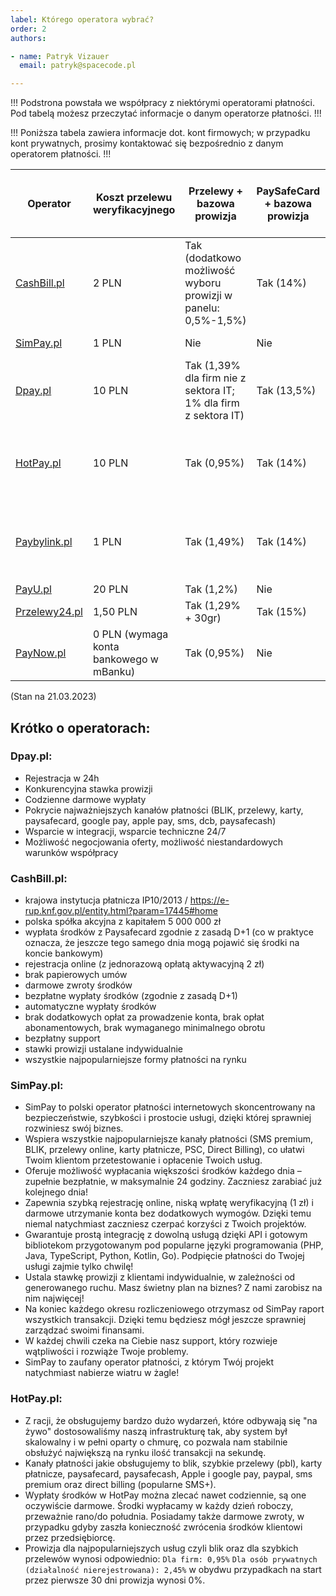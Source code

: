```yaml
---
label: Którego operatora wybrać?
order: 2
authors:

- name: Patryk Vizauer
  email: patryk@spacecode.pl

---
```


!!!
Podstrona powstała we współpracy z niektórymi operatorami płatności. Pod tabelą możesz przeczytać informacje o danym
operatorze płatności.
!!!

!!!
Poniższa tabela zawiera informacje dot. kont firmowych; w przypadku kont prywatnych, prosimy kontaktować się
bezpośrednio z danym operatorem płatności.
!!!

| Operator                               | Koszt przelewu weryfikacyjnego          | Przelewy + bazowa prowizja                                      | PaySafeCard + bazowa prowizja | PayPal | DirectCarrierBilling | SMS Premium  + bazowa prowizja | Jakość BOK                                                 |
|----------------------------------------|-----------------------------------------|-----------------------------------------------------------------|-------------------------------|--------|----------------------|--------------------------------|------------------------------------------------------------|
| [CashBill.pl](https://cashbill.pl)     | 2 PLN                                   | Tak (dodatkowo możliwość wyboru prowizji w panelu: 0,5%-1,5%)   | Tak (14%)                     | Tak    | Nie                  | Tak (50%)                      | Bardzo wysoki                                              |
| [SimPay.pl](https://simpay.pl)         | 1 PLN                                   | Nie                                                             | Nie                           | Nie    | Tak                  | Tak (51%)                      | Bardzo wysoki                                              |
| [Dpay.pl](https://dpay.pl)             | 10 PLN                                  | Tak (1,39% dla firm nie z sektora IT; 1% dla firm z sektora IT) | Tak (13,5%)                   | Tak    | Tak                  | Tak (50%)                      | Bardzo wysoki                                              |
| [HotPay.pl](https://hotpay.pl)         | 10 PLN                                  | Tak (0,95%)                                                     | Tak (14%)                     | Tak    | Tak                  | Tak (50%)                      | Średni, na wiele tematów jest brak odpowiedzi z ich strony |
| [Paybylink.pl](https://pbl.pl)         | 1 PLN                                   | Tak (1,49%)                                                     | Tak (14%)                     | Tak    | Tak                  | Tak (50,5%)                    | Średni, na wiele tematów jest brak odpowiedzi z ich strony |
| [PayU.pl](https://payu.pl)             | 20 PLN                                  | Tak (1,2%)                                                      | Nie                           | Nie    | Nie                  | Nie                            | Wysoki                                                     |
| [Przelewy24.pl](https://przelewy24.pl) | 1,50 PLN                                | Tak (1,29% + 30gr)                                              | Tak (15%)                     | Tak    | Nie                  | Nie                            | Wysoki                                                     |
| [PayNow.pl](https://paynow.pl)         | 0 PLN (wymaga konta bankowego w mBanku) | Tak (0,95%)                                                     | Nie                           | Nie    | Nie                  | Nie                            | Bardzo wysoki                                              |

(Stan na 21.03.2023)

## Krótko o operatorach:

### Dpay.pl:

- Rejestracja w 24h
- Konkurencyjna stawka prowizji
- Codzienne darmowe wypłaty
- Pokrycie najważniejszych kanałów płatności (BLIK, przelewy, karty, paysafecard, google pay, apple pay, sms, dcb,
  paysafecash)
- Wsparcie w integracji, wsparcie techniczne 24/7
- Możliwość negocjowania oferty, możliwość niestandardowych warunków współpracy

### CashBill.pl:
- krajowa instytucja płatnicza IP10/2013 / https://e-rup.knf.gov.pl/entity.html?param=17445#home
- polska spółka akcyjna z kapitałem 5 000 000 zł
- wypłata środków z Paysafecard zgodnie z zasadą D+1 (co w praktyce oznacza, że jeszcze tego samego dnia mogą pojawić się środki na koncie bankowym)
- rejestracja online (z jednorazową opłatą aktywacyjną 2 zł)
- brak papierowych umów
- darmowe zwroty środków
- bezpłatne wypłaty środków (zgodnie z zasadą D+1)
- automatyczne wypłaty środków
- brak dodatkowych opłat za prowadzenie konta, brak opłat abonamentowych, brak wymaganego minimalnego obrotu
- bezpłatny support
- stawki prowizji ustalane indywidualnie
- wszystkie najpopularniejsze formy płatności na rynku

### SimPay.pl:
- SimPay to polski operator płatności internetowych skoncentrowany na bezpieczeństwie, szybkości i prostocie usługi, dzięki której sprawniej rozwiniesz swój biznes.
- Wspiera wszystkie najpopularniejsze kanały płatności (SMS premium, BLIK, przelewy online, karty płatnicze, PSC, Direct Billing), co ułatwi Twoim klientom przetestowanie i opłacenie Twoich usług.
- Oferuje możliwość wypłacania większości środków każdego dnia – zupełnie bezpłatnie, w maksymalnie 24 godziny. Zaczniesz zarabiać już kolejnego dnia!
- Zapewnia szybką rejestrację online, niską wpłatę weryfikacyjną (1 zł) i darmowe utrzymanie konta bez dodatkowych wymogów. Dzięki temu niemal natychmiast zaczniesz czerpać korzyści z Twoich projektów.
- Gwarantuje prostą integrację z dowolną usługą dzięki API i gotowym bibliotekom przygotowanym pod popularne języki programowania (PHP, Java, TypeScript, Python, Kotlin, Go). Podpięcie płatności do Twojej usługi zajmie tylko chwilę!
- Ustala stawkę prowizji z klientami indywidualnie, w zależności od generowanego ruchu. Masz świetny plan na biznes? Z nami zarobisz na nim najwięcej!
- Na koniec każdego okresu rozliczeniowego otrzymasz od SimPay raport wszystkich transakcji. Dzięki temu będziesz mógł jeszcze sprawniej zarządzać swoimi finansami.
- W każdej chwili czeka na Ciebie nasz support, który rozwieje wątpliwości i rozwiąże Twoje problemy.
- SimPay to zaufany operator płatności, z którym Twój projekt natychmiast nabierze wiatru w żagle!


### HotPay.pl:
- Z racji, że obsługujemy bardzo dużo wydarzeń, które odbywają się "na żywo" dostosowaliśmy naszą infrastrukturę tak, aby system był skalowalny i w pełni oparty o chmurę, co pozwala nam stabilnie obsłużyć największą na rynku ilość transakcji na sekundę.
- Kanały płatności jakie obsługujemy to blik, szybkie przelewy (pbl), karty płatnicze, paysafecard, paysafecash, Apple i google pay, paypal, sms premium oraz direct billing (popularne SMS+).
- Wypłaty środków w HotPay można zlecać nawet codziennie, są one oczywiście darmowe. Środki wypłacamy w każdy dzień roboczy, przeważnie rano/do południa. Posiadamy także darmowe zwroty, w przypadku gdyby zaszła konieczność zwrócenia środków klientowi przez przedsiębiorcę.
- Prowizja dla najpopularniejszych usług czyli blik oraz dla szybkich przelewów wynosi odpowiednio:
`Dla firm: 0,95%` `Dla osób prywatnych (działalność nierejestrowana): 2,45%`
w obydwu przypadkach na start przez pierwsze 30 dni prowizja wynosi 0%.

[//]: # ()
[//]: # (### Paybylink.pl:)